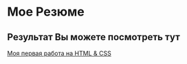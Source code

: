 # Мое Резюме

## Результат Вы можете посмотреть тут

[Моя первая работа на HTML & CSS](https://bondarkirill.github.io/Resume/)
